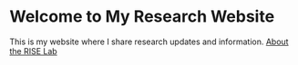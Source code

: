 # Welcome to My Research Website
This is my website where I share research updates and information.
[About the RISE Lab](about.md)
